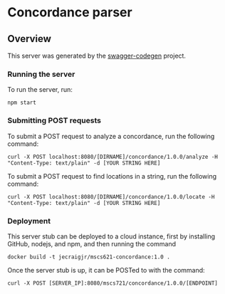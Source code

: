 # Concordance parser

## Overview
This server was generated by the [swagger-codegen](https://github.com/swagger-api/swagger-codegen) project. 

### Running the server
To run the server, run:

```
npm start
```

### Submitting POST requests
To submit a POST request to analyze a concordance, run the following command:

```
curl -X POST localhost:8080/[DIRNAME]/concordance/1.0.0/analyze -H "Content-Type: text/plain" -d [YOUR STRING HERE]
```

To submit a POST request to find locations in a string, run the following command:

```
curl -X POST localhost:8080/[DIRNAME]/concordance/1.0.0/locate -H "Content-Type: text/plain" -d [YOUR STRING HERE]
```

### Deployment
This server stub can be deployed to a cloud instance, first by installing GitHub, nodejs, and npm, and then running the command

```
docker build -t jecraigjr/mscs621-concordance:1.0 .
```

Once the server stub is up, it can be POSTed to with the command:

```
curl -X POST [SERVER_IP]:8080/mscs721/concordance/1.0.0/[ENDPOINT]
```